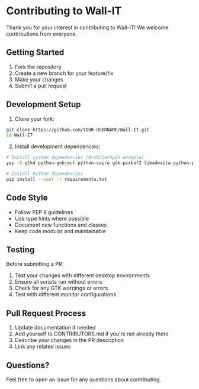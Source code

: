 # Contributing to Wall-IT

Thank you for your interest in contributing to Wall-IT! We welcome contributions from everyone.

## Getting Started

1. Fork the repository
2. Create a new branch for your feature/fix
3. Make your changes
4. Submit a pull request

## Development Setup

1. Clone your fork:
```bash
git clone https://github.com/YOUR-USERNAME/Wall-IT.git
cd Wall-IT
```

2. Install development dependencies:
```bash
# Install system dependencies (Arch/CachyOS example)
yay -S gtk4 python-gobject python-cairo gdk-pixbuf2 libadwaita python-pathlib

# Install Python dependencies
pip install --user -r requirements.txt
```

## Code Style

- Follow PEP 8 guidelines
- Use type hints where possible
- Document new functions and classes
- Keep code modular and maintainable

## Testing

Before submitting a PR:
1. Test your changes with different desktop environments
2. Ensure all scripts run without errors
3. Check for any GTK warnings or errors
4. Test with different monitor configurations

## Pull Request Process

1. Update documentation if needed
2. Add yourself to CONTRIBUTORS.md if you're not already there
3. Describe your changes in the PR description
4. Link any related issues

## Questions?

Feel free to open an issue for any questions about contributing.